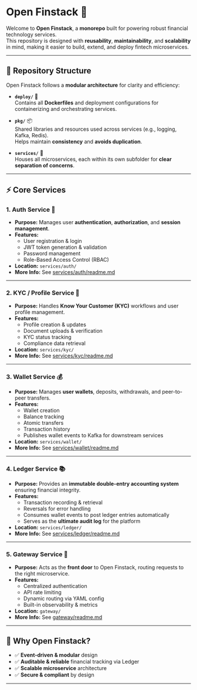 # Open Finstack 🚀  

Welcome to **Open Finstack**, a **monorepo** built for powering robust financial technology services.  
This repository is designed with **reusability**, **maintainability**, and **scalability** in mind, making it easier to build, extend, and deploy fintech microservices.  

---

## 📂 Repository Structure  

Open Finstack follows a **modular architecture** for clarity and efficiency:  

- **`deploy/`** 🐳  
  Contains all **Dockerfiles** and deployment configurations for containerizing and orchestrating services.  

- **`pkg/`** 📦  
  Shared libraries and resources used across services (e.g., logging, Kafka, Redis).  
  Helps maintain **consistency** and **avoids duplication**.  

- **`services/`** 🧩  
  Houses all microservices, each within its own subfolder for **clear separation of concerns**.  

---

## ⚡ Core Services  

### 1. Auth Service 🔑  
- **Purpose:** Manages user **authentication**, **authorization**, and **session management**.  
- **Features:**  
  - User registration & login  
  - JWT token generation & validation  
  - Password management  
  - Role-Based Access Control (RBAC)  
- **Location:** `services/auth/`  
- **More Info:** See [services/auth/readme.md](services/auth/readme.md)  

---

### 2. KYC / Profile Service 👤  
- **Purpose:** Handles **Know Your Customer (KYC)** workflows and user profile management.  
- **Features:**  
  - Profile creation & updates  
  - Document uploads & verification  
  - KYC status tracking  
  - Compliance data retrieval  
- **Location:** `services/kyc/`  
- **More Info:** See [services/kyc/readme.md](services/kyc/readme.md)  

---

### 3. Wallet Service 💰  
- **Purpose:** Manages **user wallets**, deposits, withdrawals, and peer-to-peer transfers.  
- **Features:**  
  - Wallet creation  
  - Balance tracking  
  - Atomic transfers  
  - Transaction history  
  - Publishes wallet events to Kafka for downstream services  
- **Location:** `services/wallet/`  
- **More Info:** See [services/wallet/readme.md](services/wallet/readme.md)  

---

### 4. Ledger Service 📚  
- **Purpose:** Provides an **immutable double-entry accounting system** ensuring financial integrity.  
- **Features:**  
  - Transaction recording & retrieval  
  - Reversals for error handling  
  - Consumes wallet events to post ledger entries automatically  
  - Serves as the **ultimate audit log** for the platform  
- **Location:** `services/ledger/`  
- **More Info:** See [services/ledger/readme.md](services/ledger/readme.md)  

---

### 5. Gateway Service 🚪  
- **Purpose:** Acts as the **front door** to Open Finstack, routing requests to the right microservice.  
- **Features:**  
  - Centralized authentication  
  - API rate limiting  
  - Dynamic routing via YAML config  
  - Built-in observability & metrics  
- **Location:** `gateway/`  
- **More Info:** See [gateway/readme.md](gateway/readme.md)  

---

## 🏦 Why Open Finstack?  

- ✅ **Event-driven & modular** design  
- ✅ **Auditable & reliable** financial tracking via Ledger  
- ✅ **Scalable microservice** architecture  
- ✅ **Secure & compliant** by design  

---

